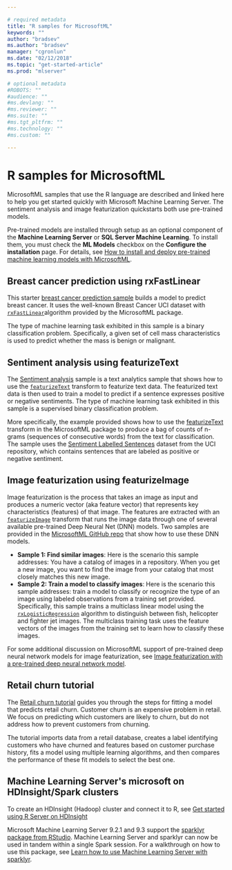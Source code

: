 ```yaml
---

# required metadata
title: "R samples for MicrosoftML"
keywords: ""
author: "bradsev"
ms.author: "bradsev"
manager: "cgronlun"
ms.date: "02/12/2018"
ms.topic: "get-started-article"
ms.prod: "mlserver"

# optional metadata
#ROBOTS: ""
#audience: ""
#ms.devlang: ""
#ms.reviewer: ""
#ms.suite: ""
#ms.tgt_pltfrm: ""
#ms.technology: ""
#ms.custom: ""

---
```


# R samples for MicrosoftML

MicrosoftML samples that use the R language are described and linked here to help you get started quickly with Microsoft Machine Learning Server. The sentiment analysis and image featurization quickstarts both use pre-trained models. 

Pre-trained models are installed through setup as an optional component of the **Machine Learning Server** or **SQL Server Machine Learning**. To install them, you must check the **ML Models** checkbox on the **Configure the installation** page. For details, see [How to install and deploy pre-trained machine learning models with MicrosoftML](../install/microsoftml-install-pretrained-models.md).


## Breast cancer prediction using rxFastLinear

This starter [breast cancer prediction sample](https://github.com/Microsoft/microsoft-r/tree/master/microsoft-ml/Samples/101/BinaryClassification/BreastCancerPrediction) builds a model to predict breast cancer. It uses the well-known Breast Cancer UCI dataset with [`rxFastLinear`](../r-reference/microsoftml/rxfastlinear.md)algorithm provided by the MicrosoftML package.

The type of machine learning task exhibited in this sample is a binary classification problem. Specifically, a given set of cell mass characteristics is used to predict whether the mass is benign or malignant.


## Sentiment analysis using featurizeText

The [Sentiment analysis](https://github.com/Microsoft/microsoft-r/tree/master/microsoft-ml/Samples/101/BinaryClassification/SimpleSentimentAnalysis) sample is a text analytics sample that shows how to use the [`featurizeText`](../r-reference/microsoftml/featurizetext.md) transform to featurize text data. The featurized text data is then used to train a model to predict if a sentence expresses positive or negative sentiments. The type of machine learning task exhibited in this sample is a supervised binary classification problem.

More specifically, the example provided shows how to use the [featurizeText](../r-reference/microsoftml/featurizetext.md) transform in the MicrosoftML package to produce a bag of counts of n-grams (sequences of consecutive words) from the text for classification. The sample uses the [Sentiment Labelled Sentences](https://archive.ics.uci.edu/ml/datasets/Sentiment+Labelled+Sentences) dataset from the UCI repository, which contains sentences that are labeled as positive or negative sentiment.


## Image featurization using featurizeImage

Image featurization is the process that takes an image as input and produces a numeric vector (aka feature vector) that represents key characteristics (features) of that image. The features are extracted with an [`featurizeImage`](../r-reference/microsoftml/featurizeimage.md) transform that runs the image data through one of several available pre-trained Deep Neural Net (DNN) models. Two samples are provided in the [MicrosoftML GitHub repo](https://github.com/Microsoft/microsoft-r/tree/master/microsoft-ml/Samples/PreTrainedModels/ImageAnalytics/ImageFeaturizer) that show how to use these DNN models.

- **Sample 1: Find similar images**: Here is the scenario this sample addresses: You have a catalog of images in a repository. When you get a new image, you want to find the image from your catalog that most closely matches this new image.
- **Sample 2: Train a model to classify images**: Here is the scenario this sample addresses: train a model to classify or recognize the type of an image using labeled observations from a training set provided. Specifically, this sample trains a multiclass linear model using the [`rxLogisticRegression`](../r-reference/microsoftml/logisticregression.md) algorithm to distinguish between fish, helicopter and fighter jet images. The multiclass training task uses the feature vectors of the images from the training set to learn how to classify these images.

For some additional discussion on MicrosoftML support of pre-trained deep neural network models for image featurization, see [Image featurization with a pre-trained deep neural network model](https://blogs.msdn.microsoft.com/rserver/2017/04/12/image-featurization-with-a-pre-trained-deep-neural-network-model/).

## Retail churn tutorial

The [Retail churn tutorial](https://github.com/Microsoft/microsoft-r/tree/master/microsoft-ml/Microsoft%20ML%20Tutorial) guides you through the steps for fitting a model that predicts retail churn. Customer churn is an expensive problem in retail. We focus on predicting which customers are likely to churn, but do not address how to prevent customers from churning.

The tutorial imports data from a retail database, creates a label identifying customers who have churned and features based on customer purchase history, fits a model using multiple learning algorithms, and then compares the performance of these fit models to select the best one. 


## Machine Learning Server's microsoft on HDInsight/Spark clusters

To create an HDInsight (Hadoop) cluster and connect it to R, see [Get started using R Server on HDInsight](https://docs.microsoft.com/en-us/azure/hdinsight/hdinsight-hadoop-r-server-get-started)

Microsoft Machine Learning Server 9.2.1 and 9.3 support the [sparklyr package from RStudio](https://cran.r-project.org/web/packages/sparklyr/index.html). Machine Learning Server and sparklyr can now be used in tandem within a single Spark session. For a walkthrough on how to use this package, see [Learn how to use Machine Learning Server with sparklyr](tutorial-sparklyr-revoscaler.md).
